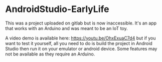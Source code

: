 # AndroidStudio-EarlyLife
This was a project uploaded on gitlab but is now inaccessible. It's an app that works with an Arduino and was meant to be an IoT toy. 

A video demo is available here: https://youtu.be/OhxExuaC7d4 but if you want to test it yourself, all you need to do is build the project in Android Studio then run it on your emulator
or android device. Some features may not be available as they require an Arduino.
